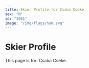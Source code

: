 ```yaml
---
title: Skier Profile for Csaba Cseke
sex: "M"
id: "1981"
image: "/img/flags/hun.svg" 
---
```


# Skier Profile

This page is for: Csaba Cseke.
    